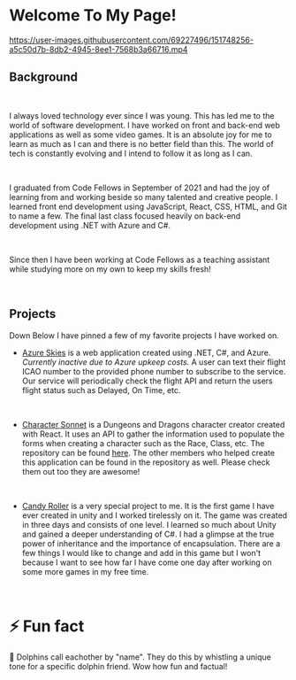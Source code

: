 # Welcome To My Page!


https://user-images.githubusercontent.com/69227496/151748256-a5c50d7b-8db2-4945-8ee1-7568b3a66716.mp4


## Background

</br>

I always loved technology ever since I was young. This has led me to the world of software development. I have worked on front and back-end web applications as well as some video games. It is an absolute joy for me to learn as much as I can and there is no better field than this. The world of tech is constantly evolving and I intend to follow it as long as I can.

</br>

I graduated from Code Fellows in September of 2021 and had the joy of learning from and working beside so many talented and creative people. I learned front end development using JavaScript, React, CSS, HTML, and Git to name a few.  The final last class focused heavily on back-end development using .NET with Azure and C#. 

</br>

Since then I have been working at Code Fellows as a teaching assistant while studying more on my own to keep my skills fresh!

</br>

## Projects

Down Below I have pinned a few of my favorite projects I have worked on. 

* [Azure Skies](https://github.com/zgameboyz/CandyRollerPlayDemo) is a web application created using .NET, C#, and Azure. *Currently inactive due to Azure upkeep costs.* A user can text their flight ICAO number to the provided phone number to subscribe to the service. Our service will periodically check the flight API and return the users flight status such as Delayed, On Time, etc. 

</br>

* [Character Sonnet](https://charactersonnet.quest/) is a Dungeons and Dragons character creator created with React. It uses an API to gather the information used to populate the forms when creating a character such as the Race, Class, etc. The repository can be found [here](https://github.com/Roll-Noon-A-Barbaric-Sonnet). The other members who helped create this application can be found in the repository as well. Please check them out too they are awesome!

</br>

* [Candy Roller](https://github.com/zgameboyz/CandyRollerPlayDemo) is a very special project to me. It is the first game I have ever created in unity and I worked tirelessly on it. The game was created in three days and consists of one level. I learned so much about Unity and gained a deeper understanding of C#. I had a glimpse at the true power of inheritance and the importance of encapsulation. There are a few things I would like to change and add in this game but I won't because I want to see how far I have come one day after working on some more games in my free time. 

</br>

# ⚡ Fun fact

🐬 Dolphins call eachother by "name". They do this by whistling a unique tone for a specific dolphin friend. Wow how fun and factual! 


<!--




**zgameboyz/zgameboyz** is a ✨ _special_ ✨ repository because its `README.md` (this file) appears on your GitHub profile.

Here are some ideas to get you started:


- ⚡ Fun fact: ...
-->
